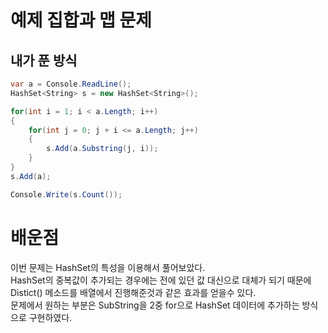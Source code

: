 # 예제 집합과 맵 문제

## 내가 푼 방식
``` cs
var a = Console.ReadLine();
HashSet<String> s = new HashSet<String>();

for(int i = 1; i < a.Length; i++)
{
    for(int j = 0; j + i <= a.Length; j++)
    {
        s.Add(a.Substring(j, i));
    }
}
s.Add(a);

Console.Write(s.Count());
```

# 배운점
이번 문제는 HashSet의 특성을 이용해서 풀어보았다.  
HashSet의 중복값이 추가되는 경우에는 전에 있던 값 대신으로 대체가 되기 때문에 Distict() 메소드를 배열에서 진행해준것과 같은 효과를 얻을수 있다.  
문제에서 원하는 부분은 SubString을 2중 for으로 HashSet 데이터에 추가하는 방식으로 구현하였다.  




